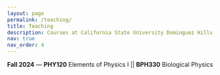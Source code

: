 ```yaml
---
layout: page
permalink: /teaching/
title: Teaching
description: Courses at California State University Dominguez Hills
nav: true
nav_order: 4
---
```


**Fall 2024** — **PHY120** Elements of Physics I ||  **BPH330** Biological Physics
